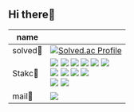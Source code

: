 ## Hi there💙

<!-- solved -->


|name||
|-|-|
|solved💚 |[![Solved.ac Profile](http://mazassumnida.wtf/api/v2/generate_badge?boj=kaze321)](https://solved.ac/kaze321/)|
|Stakc🤍| <img src="https://img.shields.io/badge/Java-025E8C?style=flat&logo=Java&logoColor=025E8C"/> <img src="https://img.shields.io/badge/Python-3776AB?style=flat&logo=Python&logoColor=white"> <img src="https://img.shields.io/badge/javascript-F7DF1E?style=flat&logo=javascript&logoColor=black"> <img src="https://img.shields.io/badge/jquery-0769AD?style=flat&logo=jquery&logoColor=white"> <img src="https://img.shields.io/badge/Ajax-2c83b9?style=flat&logo=Ajax&logoColor=white"> <img src="https://img.shields.io/badge/react-61DAFB?style=flat&logo=react&logoColor=black"><br><img src="https://img.shields.io/badge/Eclipse-2C2255?style=flat&logo=Eclipse%20IDE&logoColor=white"> <img src="https://img.shields.io/badge/oracle-F80000?style=flat&logo=oracle&logoColor=white"> <img src="https://img.shields.io/badge/apache tomcat-F8DC75?style=flat&logo=apachetomcat&logoColor=white"> <img src="https://img.shields.io/badge/Spring-6DB33F?style=flat&logo=Spring&logoColor=white"><br><img src="https://img.shields.io/badge/git-F05032?style=flat&logo=git&logoColor=white"> <a href="https://github.com/Resong123456"> <img src="https://img.shields.io/badge/github-%23121011.svg?style=flat&logo=github&logoColor=white"> </a>
|mail💙|<img src="https://img.shields.io/badge/eunsong.ryu@gmail.com-D14836?style=flat&logo=gmail&logoColor=white&color=blue">|


<!--
**Resong123456/Resong123456** is a ✨ _special_ ✨ repository because its `README.md` (this file) appears on your GitHub profile.

Here are some ideas to get you started:

- 🔭 I’m currently working on ...
- 🌱 I’m currently learning ...
- 👯 I’m looking to collaborate on ...
- 🤔 I’m looking for help with ...
- 💬 Ask me about ...
- 📫 How to reach me: ...
- 😄 Pronouns: ...
- ⚡ Fun fact: ...
-->

